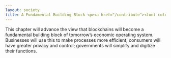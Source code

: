 ```yaml
---
layout: society
title: A Fundamental Building Block <p><a href="/contribute"><font color="grey" size="4">(Soliciting Contributions)</font></a></p>
---
```


This chapter will advance the view that blockchains will become a fundamental building block of tomorrow’s economic operating system. Businesses will use this to make processes more efficient; consumers will have greater privacy and control; governments will simplify and digitize their functions.
